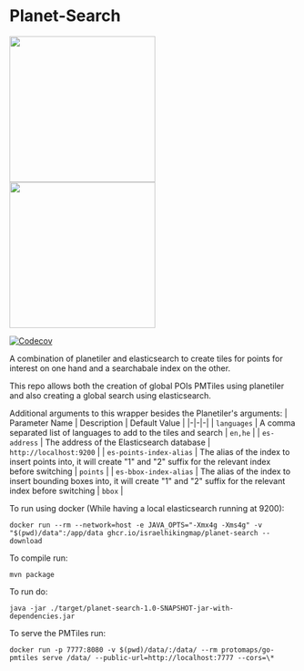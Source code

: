 # Planet-Search

<img src="https://github.com/user-attachments/assets/ab2b8b66-5b0c-43ef-b330-543416c10f8a" height="256" /> <img src="https://github.com/user-attachments/assets/c3a9b1e9-34dc-45cf-a981-d60d80d961cf" height="256" />

[![Codecov](https://img.shields.io/codecov/c/github/israelhikingmap/planet-search/main.svg)](https://codecov.io/gh/IsraelHikingMap/planet-search/)

A combination of planetiler and elasticsearch to create tiles for points for interest on one hand and a searchabale index on the other.

This repo allows both the creation of global POIs PMTiles using planetiler and also creating a global search using elasticsearch.

Additional arguments to this wrapper besides the Planetiler's arguments:
| Parameter Name | Description | Default Value |
|-|-|-|
| `languages` | A comma separated list of languages to add to the tiles and search | `en,he` |
| `es-address` | The address of the Elasticsearch database | `http://localhost:9200` |
| `es-points-index-alias` | The alias of the index to insert points into, it will create "1" and "2" suffix for the relevant index before switching | `points` |
| `es-bbox-index-alias` | The alias of the index to insert bounding boxes into, it will create "1" and "2" suffix for the relevant index before switching | `bbox` |

To run using docker (While having a local elasticsearch running at 9200):

`docker run --rm --network=host -e JAVA_OPTS="-Xmx4g -Xms4g" -v "$(pwd)/data":/app/data ghcr.io/israelhikingmap/planet-search --download`

To compile run:

`mvn package`

To run do:

`java -jar ./target/planet-search-1.0-SNAPSHOT-jar-with-dependencies.jar`

To serve the PMTiles run:

`docker run -p 7777:8080 -v $(pwd)/data/:/data/ --rm protomaps/go-pmtiles serve /data/ --public-url=http://localhost:7777 --cors=\*`

